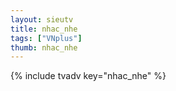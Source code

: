 ```yaml
--- 
layout: sieutv
title: nhac_nhe
tags: ["VNplus"]
thumb: nhac_nhe
---
```

{% include tvadv key="nhac_nhe" %} 
